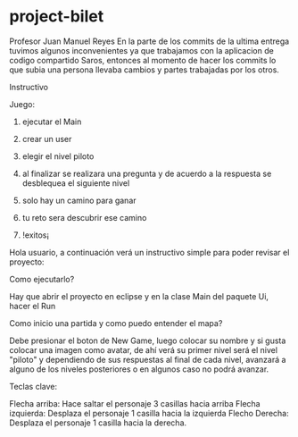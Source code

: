 # project-bilet
Profesor Juan Manuel Reyes 
En la parte de los commits de la ultima entrega tuvimos algunos inconvenientes ya que trabajamos 
con la aplicacion de codigo compartido Saros, entonces al momento de hacer los commits lo que subia
una persona llevaba cambios y partes trabajadas por los otros. 

Instructivo 

Juego: 
1. ejecutar el Main

2. crear un user

3. elegir el nivel piloto 

4. al finalizar se realizara una pregunta y de acuerdo a la respuesta se desblequea el siguiente nivel

5. solo hay un camino para ganar 

6. tu reto sera descubrir ese camino

7. !exitos¡

Hola usuario, a continuación verá un instructivo simple para poder revisar el proyecto:

Como ejecutarlo?

Hay que abrir el proyecto en eclipse y en la clase Main del paquete Ui, hacer el Run


Como inicio una partida y como puedo entender el mapa?

Debe presionar el boton de New Game, luego colocar su nombre y si  gusta colocar una imagen como avatar, de ahí verá 
su primer nivel será el nivel "piloto" y dependiendo de sus respuestas al final de cada nivel, avanzará a alguno de los niveles posteriores
o en algunos caso no podrá avanzar.

Teclas clave: 

Flecha arriba: Hace saltar el personaje 3 casillas hacia arriba
Flecha izquierda: Desplaza el personaje 1 casilla hacia la izquierda
Flecho Derecha: Desplaza el personaje 1 casilla hacia la derecha.



